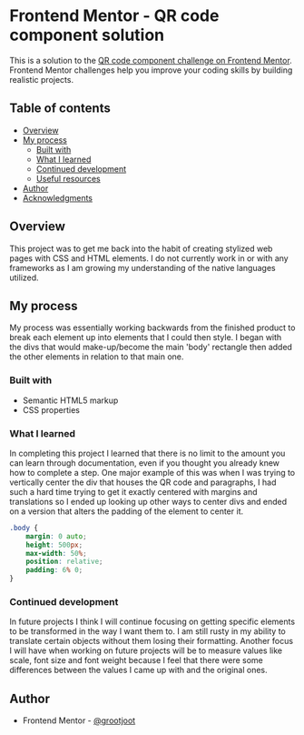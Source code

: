 # Frontend Mentor - QR code component solution

This is a solution to the [QR code component challenge on Frontend Mentor](https://www.frontendmentor.io/challenges/qr-code-component-iux_sIO_H). Frontend Mentor challenges help you improve your coding skills by building realistic projects.

## Table of contents

- [Overview](#overview)
- [My process](#my-process)
  - [Built with](#built-with)
  - [What I learned](#what-i-learned)
  - [Continued development](#continued-development)
  - [Useful resources](#useful-resources)
- [Author](#author)
- [Acknowledgments](#acknowledgments)


## Overview

This project was to get me back into the habit of creating stylized web pages with CSS and HTML elements. I do not currently work in or with any frameworks as I am growing my understanding of the native languages utilized.

## My process

My process was essentially working backwards from the finished product to break each element up into elements that I could then style. I began with the divs that would make-up/become the main 'body' rectangle then added the other elements in relation to that main one.

### Built with

- Semantic HTML5 markup
- CSS properties

### What I learned

In completing this project I learned that there is no limit to the amount you can learn through documentation, even if you thought you already knew how to complete a step. One major example of this was when I was trying to vertically center the div that houses the QR code and paragraphs, I had such a hard time trying to get it exactly centered with margins and translations so I ended up looking up other ways to center divs and ended on a version that alters the padding of the element to center it.

```css
.body {
    margin: 0 auto;
    height: 500px;
    max-width: 50%;
    position: relative;
    padding: 6% 0;
}
```


### Continued development

In future projects I think I will continue focusing on getting specific elements to be transformed in the way I want them to. I am still rusty in my ability to translate certain objects without them losing their formatting. Another focus I will have when working on future projects will be to measure values like scale, font size and font weight because I feel that there were some differences between the values I came up with and the original ones.

## Author

- Frontend Mentor - [@grootjoot](https://www.frontendmentor.io/profile/grootjoot)
